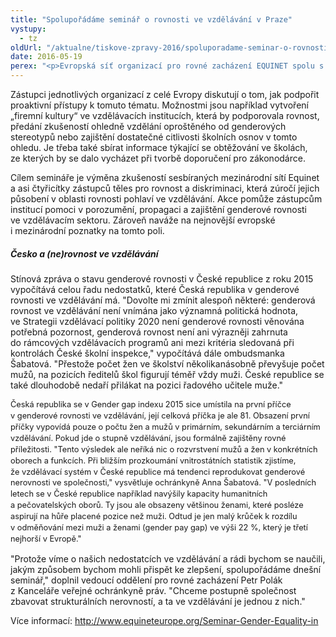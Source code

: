 ```yaml
---
title: "Spolupořádáme seminář o rovnosti ve vzdělávání v Praze"
vystupy:
  - tz
oldUrl: "/aktualne/tiskove-zpravy-2016/spoluporadame-seminar-o-rovnosti-ve-vzdelavani-v-praze"
date: 2016-05-19
perex: "<p>Evropská síť organizací pro rovné zacházení EQUINET spolu s veřejnou ochránkyní práv organizují ve čtvrtek 19. května seminář na téma rovnost ve vzdělávání. I přes dlouhodobé snahy totiž genderová nerovnost ve vzdělávání přetrvává, jak vyplývá ze závěrů Evropské komise i z praxe institucí pro rovnost. </p>"
---
```


<!-- imported from the old website -->

<p>Zástupci jednotlivých organizací z celé Evropy diskutují o tom, jak podpořit proaktivní přístupy k tomuto tématu. Možnostmi jsou například vytvoření „firemní kultury“ ve vzdělávacích institucích, která by podporovala rovnost, předání zkušeností ohledně vzdělání oproštěného od genderových stereotypů nebo zajištění dostatečné citlivosti školních osnov v tomto ohledu. Je třeba také sbírat informace týkající se obtěžování ve školách, ze kterých by se dalo vycházet při tvorbě doporučení pro zákonodárce.</p> <p>Cílem semináře je výměna zkušeností sesbíraných mezinárodní sítí Equinet a asi čtyřicítky zástupců těles pro rovnost a diskriminaci, která zúročí jejich působení v oblasti rovnosti pohlaví ve vzdělávání. Akce pomůže zástupcům institucí pomoci v porozumění, propagaci a zajištění genderové rovnosti ve vzdělávacím sektoru. Zároveň naváže na nejnovější evropské i mezinárodní poznatky na tomto poli.  </p> <h5>Česko a (ne)rovnost ve vzdělávání</h5><p>Stínová zpráva o stavu genderové rovnosti v České republice z roku 2015 vypočítává celou řadu nedostatků, které Česká republika v genderové rovnosti ve vzdělávání má. &quot;Dovolte mi zmínit alespoň některé: genderová rovnost ve vzdělávání není vnímána jako významná politická hodnota, ve Strategii vzdělávací politiky 2020 není genderové rovnosti věnována potřebná pozornost, genderová rovnost není ani výrazněji zahrnuta do rámcových vzdělávacích programů ani mezi kritéria sledovaná při kontrolách České školní inspekce,&quot; vypočítává dále ombudsmanka Šabatová. &quot;Přestože počet žen ve školství několikanásobně převyšuje počet mužů, na pozicích ředitelů škol figurují téměř vždy muži. České republice se také dlouhodobě nedaří přilákat na pozici řadového učitele muže.&quot;</p><p><span style="line-height: 17.92px; font-size: 12.8px;">Česká republika se v Gender gap indexu 2015 sice umístila na první příčce v genderové rovnosti ve vzdělávání, její celková příčka je ale 81. Obsazení první příčky vypovídá pouze o počtu žen a mužů v primárním, sekundárním a terciárním vzdělávání. Pokud jde o stupně vzdělávání, jsou formálně zajištěny rovné příležitosti. &quot;Tento výsledek ale neříká nic o rozvrstvení mužů a žen v konkrétních oborech a funkcích. Při bližším prozkoumání vnitrostátních statistik zjistíme, že vzdělávací systém v České republice má tendenci reprodukovat genderové nerovnosti ve společnosti,&quot; vysvětluje ochránkyně Anna Šabatová. &quot;V posledních letech se v České republice například navýšily kapacity humanitních a pečovatelských oborů. Ty jsou ale obsazeny většinou ženami, které posléze aspirují na hůře placené pozice než muži. Odtud je jen malý krůček k rozdílu v odměňování mezi muži a ženami (gender pay gap) ve výši 22 %, který je třetí nejhorší v Evropě.&quot;</span></p><p>&quot;Protože víme o našich nedostatcích ve vzdělávání a rádi bychom se naučili, jakým způsobem bychom mohli přispět ke zlepšení, spolupořádáme dnešní seminář,&quot; doplnil vedoucí oddělení pro rovné zacházení Petr Polák z Kanceláře veřejné ochránkyně práv. &quot;Chceme postupně společnost zbavovat strukturálních nerovností, a ta ve vzdělávání je jednou z nich.&quot;</p> <p>Více informací: <a title="Otevření do nového okna" href="http://www.equineteurope.org/Seminar-Gender-Equality-in" target="_blank">http://www.equineteurope.org/Seminar-Gender-Equality-in</a>  </p>
